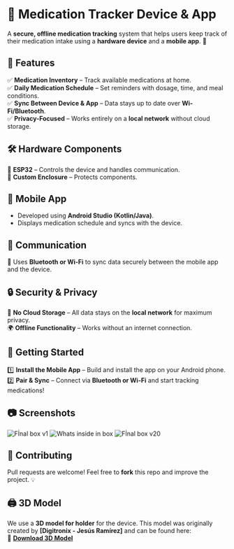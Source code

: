 # 💊 Medication Tracker Device & App  

A **secure, offline medication tracking** system that helps users keep track of their medication intake using a **hardware device** and a **mobile app**. 🚀  

## 📌 Features  
✅ **Medication Inventory** – Track available medications at home.  
✅ **Daily Medication Schedule** – Set reminders with dosage, time, and meal conditions.  
✅ **Sync Between Device & App** – Data stays up to date over **Wi-Fi/Bluetooth**.  
✅ **Privacy-Focused** – Works entirely on a **local network** without cloud storage.  

## 🛠 Hardware Components  
🔹 **ESP32** – Controls the device and handles communication.  
🔹 **Custom Enclosure** – Protects components.  

## 📱 Mobile App  
- Developed using **Android Studio (Kotlin/Java)**.  
- Displays medication schedule and syncs with the device.  

## 🔗 Communication  
📡 Uses **Bluetooth or Wi-Fi** to sync data securely between the mobile app and the device.  

## 🔒 Security & Privacy  
🛑 **No Cloud Storage** – All data stays on the **local network** for maximum privacy.  
🌍 **Offline Functionality** – Works without an internet connection.  

## 🚀 Getting Started  
1️⃣ **Install the Mobile App** – Build and install the app on your Android phone.  
2️⃣ **Pair & Sync** – Connect via **Bluetooth or Wi-Fi** and start tracking medications!  

## 📷 Screenshots
![Fİnal box v1](https://github.com/user-attachments/assets/6cd3ead2-dc39-4288-abbd-6a1b01776536)
![Whats inside in box](https://github.com/user-attachments/assets/6be57038-ead9-4887-ad57-220e9e17c60b)
![Fİnal box v20](https://github.com/user-attachments/assets/ea1840d6-6850-4cb2-815d-144177a8102a)




## 🤝 Contributing  
Pull requests are welcome! Feel free to **fork** this repo and improve the project. 💡  

## 🖨️ 3D Model  
We use a **3D model for holder** for the device. This model was originally created by **[Digitronix - Jesús Ramírez]** and can be found here:  
📌 **[Download 3D Model](https://grabcad.com/library/base-de-pruebas-sensor-optico-tcrt5000-1)** 
